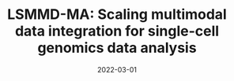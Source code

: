 ---
title: "LSMMD-MA: Scaling multimodal data integration for single-cell genomics data analysis"
collection: publications
permalink: /publications/2022-03-01-LSMMD-MA-Scaling-multimodal-data-integration-for-single-cell-genomics-data-analysis
date: 2022-03-01
paperurl: 'https://doi.org/10.1101/2022.03.23.485536'
code: 'https://github.com/google-research/large_scale_mmdma'
citation: 'L.&nbsp;Meng-Papaxanthos, R.&nbsp;Zhang, G.&nbsp;Li, M.&nbsp;Cuturi, W.&nbsp;S. Noble, &amp; J.-P. Vert.
<span class="bibtex-protected">LSMMD-MA</span>: scaling multimodal data integration for single-cell genomics data analysis.
Technical Report bioRxiv 2022.03.23.485536, 2022.'
---